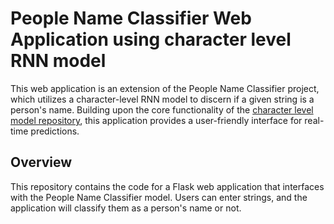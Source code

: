 # People Name Classifier Web Application using character level RNN model

This web application is an extension of the People Name Classifier project, which utilizes a character-level RNN model to discern if a given string is a person's name. Building upon the core functionality of the [character level model repository](https://github.com/rohithramesh1991/name_classifier_challenge_Char_Rnn.git), 
this application provides a user-friendly interface for real-time predictions.

## Overview

This repository contains the code for a Flask web application that interfaces with the People Name Classifier model. Users can enter strings, and the application will classify them as a person's name or not.

